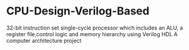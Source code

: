 # CPU-Design-Verilog-Based
 32-bit instruction set single-cycle processor which includes an  ALU, a register file,control logic and memory hierarchy using Verilog HDL
 A computer architecture project 
